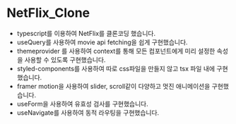 # NetFlix_Clone
- typescript를 이용하여 NetFlix를 클론코딩 했습니다.
- useQuery를 사용하여 movie api fetching을 쉽게 구현했습니다.
- themeprovider 를 사용하여 context를 통해 모든 컴포넌트에게 미리 설정한 속성을 사용할 수 있도록 구현했습니다.
- styled-components를 사용하여 따로 css파일을 만들지 않고 tsx 파일 내에 구현했습니다.
- framer motion을 사용하여 slider, scroll같이 다양하고 멋진 애니메이션을 구현했습니다.
- useForm을 사용하여 유효성 검사를 구현했습니다.
- useNavigate를 사용하여 동적 라우팅을 구현했습니다.